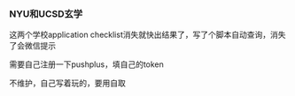 ### NYU和UCSD玄学

这两个学校application checklist消失就快出结果了，写了个脚本自动查询，消失了会微信提示

需要自己注册一下pushplus，填自己的token

不维护，自己写着玩的，要用自取